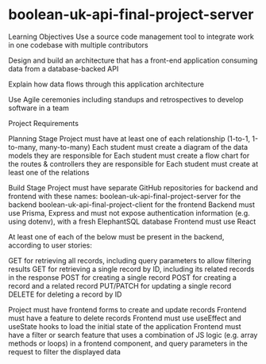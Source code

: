 # boolean-uk-api-final-project-server

Learning Objectives
Use a source code management tool to integrate work in one codebase with multiple contributors

Design and build an architecture that has a front-end application consuming data from a database-backed API

Explain how data flows through this application architecture

Use Agile ceremonies including standups and retrospectives to develop software in a team

Project Requirements

Planning Stage
Project must have at least one of each relationship (1-to-1, 1-to-many, many-to-many)
Each student must create a diagram of the data models they are responsible for
Each student must create a flow chart for the routes & controllers they are responsible for
Each student must create at least one of the relations

Build Stage
Project must have separate GitHub repositories for backend and frontend with these names:
boolean-uk-api-final-project-server for the backend
boolean-uk-api-final-project-client for the frontend
Backend must use Prisma, Express and must not expose authentication information (e.g. using dotenv), with a fresh ElephantSQL database
Frontend must use React

At least one of each of the below must be present in the backend, according to user stories:

GET for retrieving all records, including query parameters to allow filtering results
GET for retrieving a single record by ID, including its related records in the response
POST for creating a single record
POST for creating a record and a related record
PUT/PATCH for updating a single record
DELETE for deleting a record by ID

Project must have frontend forms to create and update records
Frontend must have a feature to delete records
Frontend must use useEffect and useState hooks to load the initial state of the application
Frontend must have a filter or search feature that uses a combination of JS logic (e.g. array methods or loops) in a frontend component, and query parameters in the request to filter the displayed data

